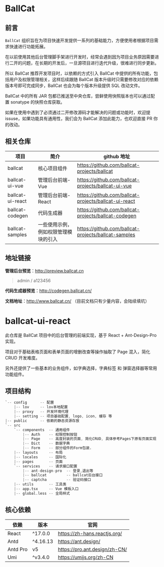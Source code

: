 # BallCat

## 前言

`BallCat` 组织旨在为项目快速开发提供一系列的基础能力，方便使用者根据项目需求快速进行功能拓展。

在以前使用其他后台管理脚手架进行开发时，经常会遇到因为项目业务原因需要进行二开的问题，在长期的开发后，一旦源项目进行迭代升级，很难进行同步更新。

所以 BallCat 推荐开发项目时，以依赖的方式引入 BallCat 中提供的所有功能，包括用户及权限管理相关，这样后续跟随 BallCat 版本升级时只需要修改对应的依赖版本号即可完成同步，BallCat 也会为每个版本升级提供 SQL 改动文件。

BallCat 中的所有 JAR 包都已推送至中央仓库，尝鲜使用快照版本也可以通过配置 sonatype 的快照仓库获取。

如果在使用中遇到了必须通过二开修改源码才能解决的问题或功能时，欢迎提 issuse，如果功能具有通用性，我们会为 BallCat 添加此能力，也欢迎直接 PR 你的改动。

## 相关仓库

| 项目 | 简介 | github 地址 |
| --- | --- | --- |
| ballcat | 核心项目组件 | https://github.com/ballcat-projects/ballcat |
| ballcat-ui-vue | 管理后台前端-Vue | https://github.com/ballcat-projects/ballcat-ui-vue |
| ballcat-ui-react | 管理后台前端-React | https://github.com/ballcat-projects/ballcat-ui-react |
| ballcat-codegen | 代码生成器 | https://github.com/ballcat-projects/ballcat-codegen |
| ballcat-samples | 一些使用示例，例如权限管理模块的引入 | https://github.com/ballcat-projects/ballcat-samples |

## 地址链接

**管理后台预览**：http://preview.ballcat.cn

> admin / a123456

**代码生成器预览**：http://codegen.ballcat.cn/

**文档地址**：http://www.ballcat.cn/ （目前文档只有少量内容，会陆续填坑）

# ballcat-ui-react

此仓库是 BallCat 项目中的后台管理的前端实现，基于 React + Ant-Design-Pro 实现。

项目对于基础表格页面和表单页面的增删改查等操作抽取了 Page 混入，简化 CRUD 开发难度。

另外还提供了一些基本的业务组件，如字典选择，字典标签 和 弹窗选择器等常用功能组件。

## 项目结构

```s
`-- config      -- 配置
    |-- lov     -- lov本地配置
    |-- proxy   -- 开发环境代理
    |-- setting -- 项目基础配置, logo, icon, 缓存 等
|-- public      -- 依赖的静态资源存放
`-- src
    `-- components  -- 通用组件
        |-- Auth    -- 权限控制按钮
        |-- Page    -- 高度封装的页面, 简化CRUD, 具体参考Pages下原有页面实现
        |-- Dict    -- 数据字典
        |-- Form    -- 部分组件的Form包装.
    |-- layouts     -- 布局
    |-- locales     -- 国际化
    |-- pages       -- 页面
    `-- services    -- 请求接口配置
        |-- ant-design-pro  -- 登录,退出等
        |-- ballcat         -- ballcat后台接口
        |-- captcha         -- 验证码接口
    |-- utils       -- 工具类
    |-- app.tsx     -- Vue 模板入口
    |-- global.less -- 全局样式
```

## 核心依赖

| 依赖     | 版本     | 官网                          |
| -------- | -------- | ----------------------------- |
| React    | ^17.0.0  | https://zh-hans.reactjs.org/  |
| Antd     | ^4.16.13 | https://ant.design/           |
| Antd Pro | v5       | https://pro.ant.design/zh-CN/ |
| Umi      | ^v3.4.0  | https://umijs.org/zh-CN       |
